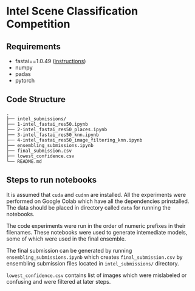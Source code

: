 # Intel Scene Classification Competition

## Requirements
- fastai==1.0.49 ([instructions](https://github.com/fastai/fastai/blob/master/README.md#installation))
- numpy
- padas
- pytorch

## Code Structure

```
.
├── intel_submissions/
├── 1-intel_fastai_res50.ipynb
├── 2-intel_fastai_res50_places.ipynb
├── 3-intel_fastai_res50_knn.ipynb
├── 4-intel_fastai_res50_image_filtering_knn.ipynb
├── ensembling_submissions.ipynb
├── final_submission.csv
├── lowest_confidence.csv
└── README.md
```

## Steps to run notebooks

It is assumed that `cuda` and `cudnn` are installed. All the experiments were performed on Google Colab which have all the dependencies prinstalled. The data should be placed in directory called `data` for running the notebooks.

The code experiments were run in the order of numeric prefixes in their filenames. These notebooks were used to generate intemediate models, some of which were used in the final ensemble.

The final submission can be generated by running `ensembling_submissions.ipynb` which creates `final_submission.csv` by ensembling submission files located in `intel_submissions/` directory. 

`lowest_confidence.csv` contains list of images which were mislabeled or confusing and were filtered at later steps. 
